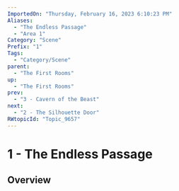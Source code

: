 ```yaml
---
ImportedOn: "Thursday, February 16, 2023 6:10:23 PM"
Aliases:
  - "The Endless Passage"
  - "Area 1"
Category: "Scene"
Prefix: "1"
Tags:
  - "Category/Scene"
parent:
  - "The First Rooms"
up:
  - "The First Rooms"
prev:
  - "3 - Cavern of the Beast"
next:
  - "2 - The Silhouette Door"
RWtopicId: "Topic_9657"
---
```

# 1 - The Endless Passage
## Overview
